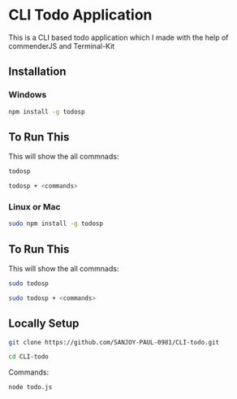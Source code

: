 # CLI Todo Application
This is a CLI based todo application which I made with the help of commenderJS and Terminal-Kit

## Installation
### Windows
```bash
npm install -g todosp
```
## To Run This
This will show the all commnads: 
```bash
todosp
```
```bash
todosp + <commands>
```
### Linux or Mac
```bash
sudo npm install -g todosp
```
## To Run This
This will show the all commnads: 
```bash
sudo todosp
```
```bash
sudo todosp + <commands>
```

## Locally Setup
```bash
git clone https://github.com/SANJOY-PAUL-0981/CLI-todo.git
```
```bash
cd CLI-todo
```
Commands:
```bash
node todo.js
```
